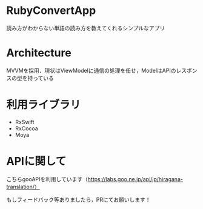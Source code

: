 # RubyConvertApp
読み方がわからない単語の読み方を教えてくれるシンプルなアプリ

# Architecture
MVVMを採用．現状はViewModelに通信の処理を任せ，ModelはAPIのレスポンスの型を持っている

# 利用ライブラリ
- RxSwift
- RxCocoa
- Moya

# APIに関して
こちらgooAPIを利用しています（https://labs.goo.ne.jp/api/jp/hiragana-translation/）

もしフィードバック等ありましたら，PRにてお願いします！
